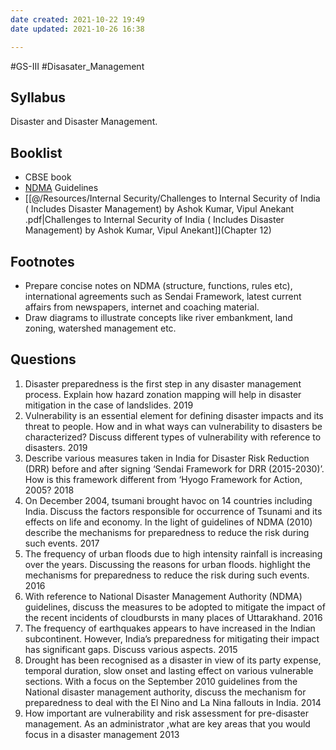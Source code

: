 ```yaml
---
date created: 2021-10-22 19:49
date updated: 2021-10-26 16:38

---
```


#GS-III #Disasater_Management

## Syllabus

Disaster and Disaster Management.

## Booklist

- CBSE book
- [NDMA](https://ndma.gov.in/) Guidelines
-  [[@/Resources/Internal Security/Challenges to Internal Security of India ( Includes Disaster Management) by Ashok Kumar, Vipul Anekant .pdf|Challenges to Internal Security of India ( Includes Disaster Management) by Ashok Kumar, Vipul Anekant]](Chapter 12)

## Footnotes

- Prepare concise notes on NDMA (structure, functions, rules etc), international agreements such as Sendai Framework, latest current affairs from newspapers, internet and coaching material.
- Draw diagrams to illustrate concepts like river embankment, land zoning, watershed management etc.

## Questions

1. Disaster preparedness is the first step in any disaster management process. Explain how hazard zonation mapping will help in disaster mitigation in the case of landslides. 2019
2. Vulnerability is an essential element for defining disaster impacts and its threat to people. How and in what ways can vulnerability to disasters be characterized? Discuss different types of vulnerability with reference to disasters. 2019
3. Describe various measures taken in India for Disaster Risk Reduction (DRR) before and after signing ‘Sendai Framework for DRR (2015-2030)’. How is this framework different from ‘Hyogo Framework for Action, 2005? 2018
4. On December 2004, tsumani brought havoc on 14 countries including India. Discuss the factors responsible for occurrence of Tsunami and its effects on life and economy. In the light of guidelines of NDMA (2010) describe the mechanisms for preparedness to reduce the risk during such events. 2017
5. The frequency of urban floods due to high intensity rainfall is increasing over the years. Discussing the reasons for urban floods. highlight the mechanisms for preparedness to reduce the risk during such events. 2016
6. With reference to National Disaster Management Authority (NDMA) guidelines, discuss the measures to be adopted to mitigate the impact of the recent incidents of cloudbursts in many places of Uttarakhand. 2016
7. The frequency of earthquakes appears to have increased in the Indian subcontinent. However, India’s preparedness for mitigating their impact has significant gaps. Discuss various aspects. 2015
8. Drought has been recognised as a disaster in view of its party expense, temporal duration, slow onset and lasting effect on various vulnerable sections. With a focus on the September 2010 guidelines from the National disaster management authority, discuss the mechanism for preparedness to deal with the El Nino and La Nina fallouts in India. 2014
9. How important are vulnerability and risk assessment for pre-disaster management. As an administrator ,what are key areas that you would focus in a disaster management 2013
